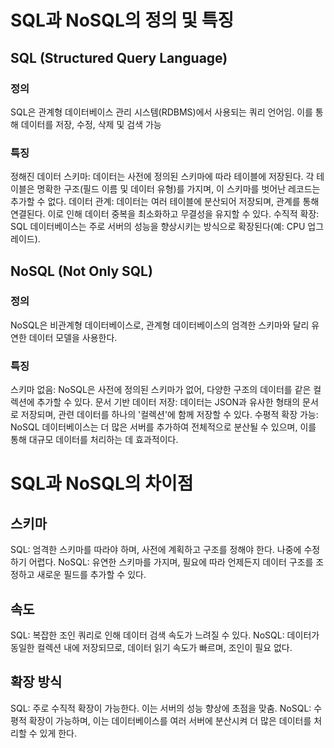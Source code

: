 # SQL과 NoSQL의 정의 및 특징

## SQL (Structured Query Language)

### 정의
SQL은 관계형 데이터베이스 관리 시스템(RDBMS)에서 사용되는 쿼리 언어임. 이를 통해 데이터를 저장, 수정, 삭제 및 검색 가능

### 특징
정해진 데이터 스키마: 데이터는 사전에 정의된 스키마에 따라 테이블에 저장된다. 각 테이블은 명확한 구조(필드 이름 및 데이터 유형)를 가지며, 이 스키마를 벗어난 레코드는 추가할 수 없다.
데이터 관계: 데이터는 여러 테이블에 분산되어 저장되며, 관계를 통해 연결된다. 이로 인해 데이터 중복을 최소화하고 무결성을 유지할 수 있다.
수직적 확장: SQL 데이터베이스는 주로 서버의 성능을 향상시키는 방식으로 확장된다(예: CPU 업그레이드).

## NoSQL (Not Only SQL)

### 정의
NoSQL은 비관계형 데이터베이스로, 관계형 데이터베이스의 엄격한 스키마와 달리 유연한 데이터 모델을 사용한다.

### 특징
스키마 없음: NoSQL은 사전에 정의된 스키마가 없어, 다양한 구조의 데이터를 같은 컬렉션에 추가할 수 있다.
문서 기반 데이터 저장: 데이터는 JSON과 유사한 형태의 문서로 저장되며, 관련 데이터를 하나의 '컬렉션'에 함께 저장할 수 있다.
수평적 확장 가능: NoSQL 데이터베이스는 더 많은 서버를 추가하여 전체적으로 분산될 수 있으며, 이를 통해 대규모 데이터를 처리하는 데 효과적이다.

# SQL과 NoSQL의 차이점

## 스키마
SQL: 엄격한 스키마를 따라야 하며, 사전에 계획하고 구조를 정해야 한다. 나중에 수정하기 어렵다.
NoSQL: 유연한 스키마를 가지며, 필요에 따라 언제든지 데이터 구조를 조정하고 새로운 필드를 추가할 수 있다.

## 속도
SQL: 복잡한 조인 쿼리로 인해 데이터 검색 속도가 느려질 수 있다.
NoSQL: 데이터가 동일한 컬렉션 내에 저장되므로, 데이터 읽기 속도가 빠르며, 조인이 필요 없다.

## 확장 방식
SQL: 주로 수직적 확장이 가능한다. 이는 서버의 성능 향상에 초점을 맞춤.
NoSQL: 수평적 확장이 가능하며, 이는 데이터베이스를 여러 서버에 분산시켜 더 많은 데이터를 처리할 수 있게 한다.

